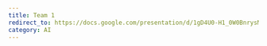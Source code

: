 ```yaml
---
title: Team 1
redirect_to: https://docs.google.com/presentation/d/1gD4U0-H1_0W0BnrysMuXEBacop5wO2ZSiJ63TOmhQ6w/edit?usp=sharing
category: AI
---
```

